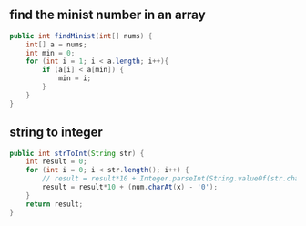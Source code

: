 ## find the minist number in an array

```java
public int findMinist(int[] nums) {
    int[] a = nums;
    int min = 0;
    for (int i = 1; i < a.length; i++){
        if (a[i] < a[min]) {
            min = i;
        }
    }
}
```

## string to integer

```java
public int strToInt(String str) {
    int result = 0;
    for (int i = 0; i < str.length(); i++) {
        // result = result*10 + Integer.parseInt(String.valueOf(str.charAt(startIndex)));
        result = result*10 + (num.charAt(x) - '0');
    }
    return result;
} 
```
